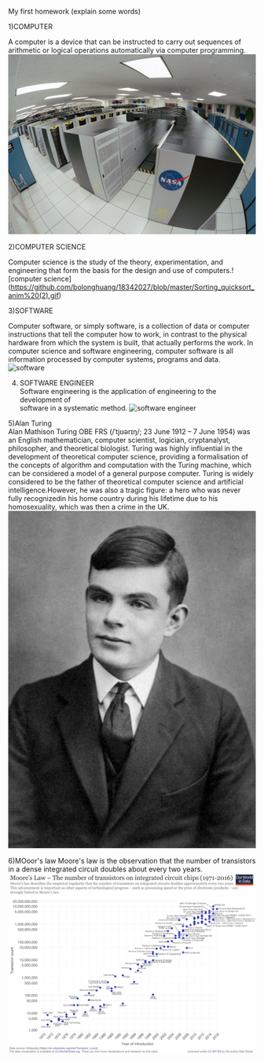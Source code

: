 My first homework  (explain some words)   

1)COMPUTER  

A computer is a device that can be instructed to carry out sequences of   
arithmetic or logical operations automatically via computer programming.  
![computer](https://github.com/bolonghuang/18342027/blob/master/Columbia_Supercomputer_-_NASA_Advanced_Supercomputing_Facility.jpg)  

2)COMPUTER SCIENCE    

Computer science is the study of the theory, experimentation, and engineering
 that form the basis for the design and use of computers.![computer science]
 (https://github.com/bolonghuang/18342027/blob/master/Sorting_quicksort_anim%20(2).gif)    
   
3)SOFTWARE  
 
Computer software, or simply software, is a collection of data or computer
 instructions that tell the computer how to work, in contrast to the physical 
 hardware from which the system is built, that actually performs the work. In
 computer science and software engineering, computer software is all information 
 processed by computer systems, programs and data.  ![software]()
   
4) SOFTWARE ENGINEER  
Software engineering is the application of engineering to the development of   
software in a systematic method. ![software engineer]()  
  
5)Alan Turing  
Alan Mathison Turing OBE FRS (/ˈtjʊərɪŋ/; 23 June 1912 – 7 June 1954) was an
 English mathematician, computer scientist, logician, cryptanalyst, philosopher, 
and theoretical biologist. Turing was highly influential in the development
of theoretical computer science, providing a formalisation of the concepts of 
algorithm and computation with the Turing machine, which can be considered a 
model of a general purpose computer. Turing is widely considered to be the father
of theoretical computer science and artificial intelligence.However, he was also
a tragic figure: a hero who was never fully recognizedin his home country during
his lifetime due to his homosexuality, which was then a crime in the UK. 
![Alan](https://github.com/bolonghuang/18342027/blob/master/Alan_Turing_Aged_16.jpg)  
  
6)MOoor's law
Moore's law is the observation that the number of transistors in a dense integrated 
circuit doubles about every two years. ![Moor's low](https://github.com/bolonghuang/18342027/blob/master/Moore's_Law_Transistor_Count_1971-2016.png) 